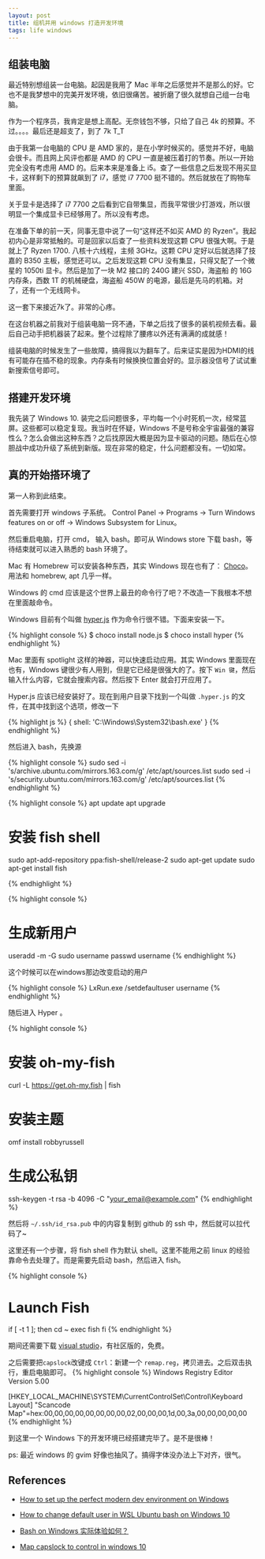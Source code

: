 ```yaml
---
layout: post
title: 组机并用 windows 打造开发环境
tags: life windows
---
```


## 组装电脑

最近特别想组装一台电脑。起因是我用了 Mac 半年之后感觉并不是那么的好。它也不是我梦想中的完美开发环境，依旧很痛苦。被折磨了很久就想自己组一台电脑。

作为一个程序员，我肯定是想上高配。无奈钱包不够，只给了自己 4k 的预算。不过。。。。最后还是超支了，到了 7k T_T

由于我第一台电脑的 CPU 是 AMD 家的，是在小学时候买的。感觉并不好，电脑会很卡。而且网上风评也都是 AMD 的 CPU 一直是被压着打的节奏。所以一开始完全没有考虑用 AMD 的。后来本来是准备上 i5。查了一些信息之后发现不用买显卡，这样剩下的预算就飙到了 i7，感觉 i7 7700 挺不错的。然后就放在了购物车里面。

关于显卡是选择了 i7 7700 之后看到它自带集显，而我平常很少打游戏，所以很明显一个集成显卡已经够用了。所以没有考虑。

在准备下单的前一天，同事无意中说了一句“这样还不如买 AMD 的 Ryzen”。我起初内心是非常抵触的。可是回家以后查了一些资料发现这颗 CPU 很强大啊。于是就上了 Ryzen 1700. 八核十六线程，主频 3GHz。这颗 CPU 定好以后就选择了技嘉的 B350 主板，感觉还可以。之后发现这颗 CPU 没有集显，只得又配了一个微星的 1050ti 显卡。然后是加了一块 M2 接口的 240G 建兴 SSD，海盗船 的 16G 内存条，西数 1T 的机械硬盘，海盗船 450W 的电源，最后是先马的机箱。对了，还有一个无线网卡。

这一套下来接近7k了。非常的心疼。

在这台机器之前我对于组装电脑一窍不通，下单之后找了很多的装机视频去看。最后自己动手把机器装了起来。整个过程除了腰疼以外还有满满的成就感！

组装电脑的时候发生了一些故障，搞得我以为翻车了。后来证实是因为HDMI的线有可能存在插不稳的现象。内存条有时候换换位置会好的。显示器没信号了试试重新搜索信号即可。

## 搭建开发环境

我先装了 Windows 10. 装完之后问题很多，平均每一个小时死机一次，经常蓝屏。这些都可以稳定复现。我当时在怀疑，Windows 不是号称全宇宙最强的兼容性么？怎么会做出这种东西？之后找原因大概是因为显卡驱动的问题。随后在心惊胆战中成功升级了系统到新版。现在非常的稳定，什么问题都没有。一切如常。

## 真的开始搭环境了

第一人称到此结束。

首先需要打开 windows 子系统。 Control Panel -> Programs -> Turn Windows features on or off -> Windows Subsystem for Linux。

然后重启电脑，打开 cmd， 输入 bash。即可从 Windows store 下载 bash，等待结束就可以进入熟悉的 bash 环境了。

Mac 有 Homebrew 可以安装各种东西，其实 Windows 现在也有了： [Choco](https://chocolatey.org/)。用法和 homebrew, apt 几乎一样。

Windows 的 cmd 应该是这个世界上最丑的命令行了吧？不改造一下我根本不想在里面敲命令。

Windows 目前有个叫做 [hyper.js](https://hyper.is/) 作为命令行很不错。下面来安装一下。

{% highlight console %}
$ choco install node.js
$ choco install hyper
{% endhighlight %}

Mac 里面有 spotlight 这样的神器，可以快速启动应用。其实 Windows 里面现在也有，Windows 键很少有人用到，但是它已经是很强大的了。按下 `Win 键`，然后输入什么内容，它就会搜索内容。然后按下 Enter 就会打开应用了。

Hyper.js 应该已经安装好了。现在到用户目录下找到一个叫做 `.hyper.js` 的文件，在其中找到这个选项，修改一下

{% highlight js %}
{ shell: 'C:\\Windows\\System32\\bash.exe' }
{% endhighlight %}

然后进入 bash，先换源

{% highlight console %}
sudo sed -i 's/archive.ubuntu.com/mirrors.163.com/g' /etc/apt/sources.list
sudo sed -i 's/security.ubuntu.com/mirrors.163.com/g' /etc/apt/sources.list
{% endhighlight %}

{% highlight console %}
apt update
apt upgrade

# 安装 fish shell
sudo apt-add-repository ppa:fish-shell/release-2
sudo apt-get update
sudo apt-get install fish

{% endhighlight %}

{% highlight console %}
# 生成新用户
useradd -m -G sudo username
passwd username
{% endhighlight %}

这个时候可以在windows那边改变启动的用户

{% highlight console %}
LxRun.exe /setdefaultuser username
{% endhighlight %}

随后进入 Hyper 。

{% highlight console %}
# 安装 oh-my-fish
curl -L https://get.oh-my.fish | fish
# 安装主题
omf install robbyrussell
# 生成公私钥
ssh-keygen -t rsa -b 4096 -C "your_email@example.com"
{% endhighlight %}

然后将 `~/.ssh/id_rsa.pub` 中的内容复制到 github 的 ssh 中，然后就可以拉代码了~

这里还有一个步骤，将 fish shell 作为默认 shell。这里不能用之前 linux 的经验靠命令去处理了。而是需要先启动 bash，然后进入 fish。

{% highlight console %}
# Launch Fish
if [ -t 1 ]; then
  cd ~
  exec fish
fi
{% endhighlight %}

期间还需要下载 [visual studio](https://www.visualstudio.com/)，有社区版的，免费。

之后需要把`capslock`改键成 `Ctrl`：新建一个 `remap.reg`，拷贝进去。之后双击执行，重启电脑即可。
{% highlight console %}
Windows Registry Editor Version 5.00

[HKEY_LOCAL_MACHINE\SYSTEM\CurrentControlSet\Control\Keyboard Layout]
"Scancode Map"=hex:00,00,00,00,00,00,00,00,02,00,00,00,1d,00,3a,00,00,00,00,00
{% endhighlight %}


到这里一个 Windows 下的开发环境已经搭建完毕了。是不是很棒！

ps: 最近 windows 的 gvim 好像也抽风了。搞得字体没办法上下对齐，很气。

## References

* [How to set up the perfect modern dev environment on Windows](https://char.gd/blog/2017/how-to-set-up-the-perfect-modern-dev-environment-on-windows)

* [How to change default user in WSL Ubuntu bash on Windows 10](https://askubuntu.com/questions/816732/how-to-change-default-user-in-wsl-ubuntu-bash-on-windows-10)

* [Bash on Windows 实际体验如何？](https://www.zhihu.com/question/42228124)

* [Map capslock to control in windows 10](https://superuser.com/questions/949385/map-capslock-to-control-in-windows-10)